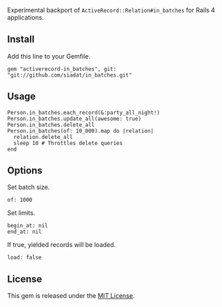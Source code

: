 Experimental backport of `ActiveRecord::Relation#in_batches` for Rails 4 applications.

## Install

Add this line to your Gemfile.

    gem "activerecord-in_batches", git: "git://github.com/siadat/in_batches.git"

## Usage

    Person.in_batches.each_record(&:party_all_night!)
    Person.in_batches.update_all(awesome: true)
    Person.in_batches.delete_all
    Person.in_batches(of: 10_000).map do |relation|
      relation.delete_all
      sleep 10 # Throttles delete queries
    end

## Options

Set batch size.

    of: 1000

Set limits.

    begin_at: nil
    end_at: nil

If true, yielded records will be loaded.

    load: false

## License

This gem is released under the [MIT License](http://www.opensource.org/licenses/MIT).
